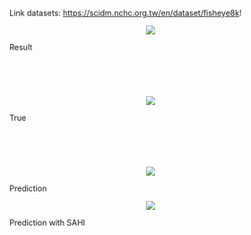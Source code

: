 Link datasets: https://scidm.nchc.org.tw/en/dataset/fisheye8k!

<p align="center">
    <img src="https://github.com/user-attachments/assets/38af8915-89d5-427e-a727-ef569992ee11" >
    <figcaption>Result</figcaption>
</p>

<br>
<br>
<br>

<p align="center">
    <img src="https://github.com/user-attachments/assets/a1e8c670-c7e7-462a-ad92-5857db0bddf2" >
    <figcaption>True</figcaption>
</p>

<br>
<br>
<br>

<p align="center">
    <img src="https://github.com/user-attachments/assets/4bf1a3d5-7bfc-429f-8d30-e432ba4c2a28" >
    <figcaption>Prediction</figcaption>
</p>

<p align="center">
    <img src="https://github.com/user-attachments/assets/4bf1a3d5-7bfc-429f-8d30-e432ba4c2a28" >
    <figcaption>Prediction with SAHI</figcaption>
</p>

